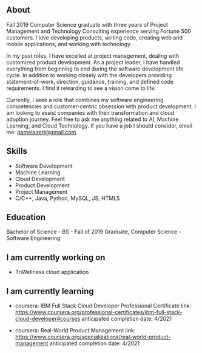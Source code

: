 ## About
Fall 2019 Computer Science graduate with three years of Project Management and Technology Consulting experience serving Fortune 500 customers. I love developing products, writing code, creating web and mobile applications, and working with technology. 

In my past roles, I have excelled at project management, dealing with customized product development. As a project leader, I have handled everything from beginning to end during the software development life cycle. In addition to working closely with the developers providing statement-of-work, direction, guidance, training, and defined code requirements. I find it rewarding to see a vision come to life.

Currently, I seek a role that combines my software engineering competencies and customer-centric obsession with product development. I am looking to assist companies with their transformation and cloud adoption journey. Feel free to ask me anything related to AI, Machine Learning, and Cloud Technology. If you have a job I should consider, email me: pamelaireri@gmail.com.

## Skills
 - Software Development 
 - Machine Learning
 - Cloud Development
 - Product Development
 - Project Management
 - C/C++, Java, Python, MySQL, JS, HTML5

## Education
Bachelor of Science - BS - Fall of 2019 Graduate, Computer Science - Software Engineering
 
## I am currently working on 
 - TriWellness cloud application 
   
## I am currently learning
   
 - coursera: IBM Full Stack Cloud Developer Professional Certificate
      link: https://www.coursera.org/professional-certificates/ibm-full-stack-cloud-developer#courses
      anticipated completion date: 4/2021
      
 - coursera: Real-World Product Management
      link: https://www.coursera.org/specializations/real-world-product-management
      anticipated completion date: 4/2021



